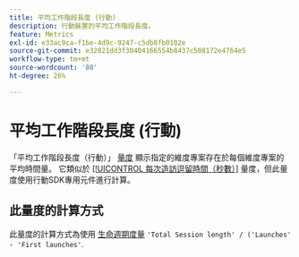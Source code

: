 ```yaml
---
title: 平均工作階段長度 (行動)
description: 行動裝置的平均工作階段長度。
feature: Metrics
exl-id: e33ac9ca-f1be-4d9c-9247-c5db8fb0102e
source-git-commit: e32821dd3f30404166554b8437c508172e4764e5
workflow-type: tm+mt
source-wordcount: '80'
ht-degree: 26%

---
```


# 平均工作階段長度 (行動)

「平均工作階段長度（行動）」 [量度](overview.md) 顯示指定的維度專案存在於每個維度專案的平均時間量。 它類似於 [[!UICONTROL 每次造訪逗留時間（秒數）]](time-spent-per-visit.md) 量度，但此量度使用行動SDK專用元件進行計算。

## 此量度的計算方式

此量度的計算方式為使用 [生命週期度量](https://developer.adobe.com/client-sdks/documentation/mobile-core/lifecycle/metrics/) `'Total Session length' / ('Launches' - 'First launches'`.
